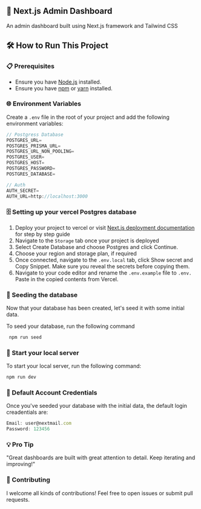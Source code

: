 ## 🚀 Next.js Admin Dashboard

An admin dashboard built using Next.js framework and Tailwind CSS

## 🛠️ How to Run This Project

### 📋 Prerequisites

- Ensure you have [Node.js](https://nodejs.org/) installed.
- Ensure you have [npm](https://www.npmjs.com/) or [yarn](https://yarnpkg.com/) installed.

### 🌐 Environment Variables

Create a `.env` file in the root of your project and add the following environment variables:

```js
// Postgress Database
POSTGRES_URL=
POSTGRES_PRISMA_URL=
POSTGRES_URL_NON_POOLING=
POSTGRES_USER=
POSTGRES_HOST=
POSTGRES_PASSWORD=
POSTGRES_DATABASE=

// Auth
AUTH_SECRET=
AUTH_URL=http://localhost:3000

```

### 🗄️ Setting up your vercel Postgres database

1. Deploy your project to vercel or visit [Next.js deployment documentation](https://nextjs.org/docs/app/building-your-application/deploying) for step by step guide
2. Navigate to the `Storage` tab once your project is deployed
3. Select Create Database and choose Postgres and click Continue.
4. Choose your region and storage plan, if required
5. Once connected, navigate to the `.env.local` tab, click Show secret and Copy Snippet. Make sure you reveal the secrets before copying them.
6. Navigate to your code editor and rename the `.env.example` file to `.env.` Paste in the copied contents from Vercel.

### 🌱 Seeding the database

Now that your database has been created, let's seed it with some initial data.

To seed your database, run the following command

```js
 npm run seed
```

### 🚀 Start your local server

To start your local server, run the following command:

```js
npm run dev
```

### 🔑 Default Account Credentials

Once you've seeded your database with the initial data, the default login creadentials are:

```js
Email: user@nextmail.com
Password: 123456
```

### 💡 Pro Tip

"Great dashboards are built with great attention to detail. Keep iterating and improving!"

### 🤝 Contributing

I welcome all kinds of contributions! Feel free to open issues or submit pull requests.
